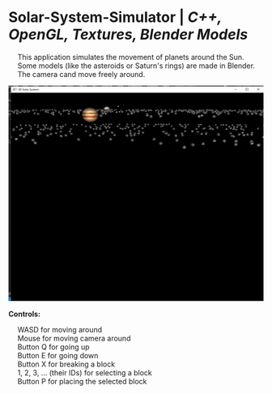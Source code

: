 # Solar-System-Simulator | _C++, OpenGL, Textures, Blender Models_

&emsp; This application simulates the movement of planets around the Sun. <br/>
&emsp; Some models (like the asteroids or Saturn's rings) are made in Blender. <br/>
&emsp; The camera cand move freely around. <br/>

<p align = "center">
  <img width="505" height="425" src="https://github.com/Razvan48/Solar-System-Simulator/blob/main/Demo/Solar System Simulator Demo.gif">
</p>

**Controls:** <br/>

&emsp; WASD for moving around <br/>
&emsp; Mouse for moving camera around <br/>
&emsp; Button Q for going up <br/>
&emsp; Button E for going down <br/>
&emsp; Button X for breaking a block <br/>
&emsp; 1, 2, 3, ... (their IDs) for selecting a block <br/>
&emsp; Button P for placing the selected block <br/>
